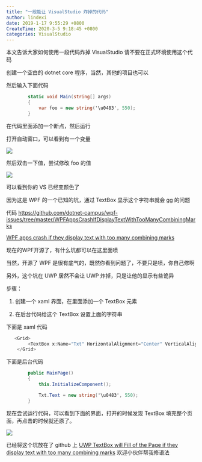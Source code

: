 ```yaml
---
title: "一段能让 VisualStudio 炸掉的代码"
author: lindexi
date: 2019-1-17 9:55:29 +0800
CreateTime: 2020-3-5 9:18:45 +0800
categories: VisualStudio
---
```


本文告诉大家如何使用一段代码炸掉 VisualStudio 请不要在正式环境使用这个代码

<!--more-->


<!-- csdn -->

创建一个空白的 dotnet core 程序，当然，其他的项目也可以

然后输入下面代码

```csharp
        static void Main(string[] args)
        {
            var foo = new string('\u0483', 550);
        }
```

在代码里面添加一个断点，然后运行

打开自动窗口，可以看到有一个变量

<!-- ![](image/一段能让 VisualStudio 炸掉的代码/一段能让 VisualStudio 炸掉的代码0.png) -->

![](http://image.acmx.xyz/lindexi%2F201911517649978)

然后双击一下值，尝试修改 foo 的值

<!-- ![](image/一段能让 VisualStudio 炸掉的代码/一段能让 VisualStudio 炸掉的代码1.png) -->

![](http://image.acmx.xyz/lindexi%2F20191151773418)

可以看到你的 VS 已经变颜色了

因为这是 WPF 的一个已知的坑，通过 TextBox 显示这个字符串就会 gg 的问题

代码 https://github.com/dotnet-campus/wpf-issues/tree/master/WPFAppsCrashIfDisplayTextWithTooManyCombiningMarks

[WPF apps crash if they display text with too many combining marks](https://github.com/dotnet/wpf/issues/244 )

现在的WPF开源了，有什么坑都可以在这里面喷

当然，开源了 WPF 是很有底气的，既然你看到问题了，不要只是喷，你自己修啊


另外，这个坑在 UWP 居然不会让 UWP 炸掉，只是让他的显示有些诡异

步骤：

1. 创建一个 xaml 界面，在里面添加一个 TextBox 元素

1. 在后台代码给这个 TextBox 设置上面的字符串

下面是 xaml 代码

```csharp
   <Grid>
        <TextBox x:Name="Txt" HorizontalAlignment="Center" VerticalAlignment="Center"></TextBox>
    </Grid>
```

下面是后台代码

```csharp
        public MainPage()
        {
            this.InitializeComponent();

            Txt.Text = new string('\u0483', 550);
        }
```

现在尝试运行代码，可以看到下面的界面，打开的时候发现 TextBox 填充整个页面，再点击的时候就还原了。

![](http://image.acmx.xyz/lindexi%2F20191179354379)

已经将这个坑放在了 github 上 [UWP TextBox will Fill of the Page if they display text with too many combining marks](https://github.com/Microsoft/microsoft-ui-xaml/issues/194 ) 欢迎小伙伴帮我修语法


